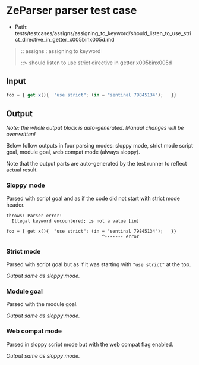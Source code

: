 # ZeParser parser test case

- Path: tests/testcases/assigns/assigning_to_keyword/should_listen_to_use_strict_directive_in_getter_x005binx005d.md

> :: assigns : assigning to keyword
>
> ::> should listen to use strict directive in getter x005binx005d

## Input

`````js
foo = { get x(){  "use strict"; (in = "sentinal 79845134");   }}
`````

## Output

_Note: the whole output block is auto-generated. Manual changes will be overwritten!_

Below follow outputs in four parsing modes: sloppy mode, strict mode script goal, module goal, web compat mode (always sloppy).

Note that the output parts are auto-generated by the test runner to reflect actual result.

### Sloppy mode

Parsed with script goal and as if the code did not start with strict mode header.

`````
throws: Parser error!
  Illegal keyword encountered; is not a value [in]

foo = { get x(){  "use strict"; (in = "sentinal 79845134");   }}
                                    ^------- error
`````

### Strict mode

Parsed with script goal but as if it was starting with `"use strict"` at the top.

_Output same as sloppy mode._

### Module goal

Parsed with the module goal.

_Output same as sloppy mode._

### Web compat mode

Parsed in sloppy script mode but with the web compat flag enabled.

_Output same as sloppy mode._
